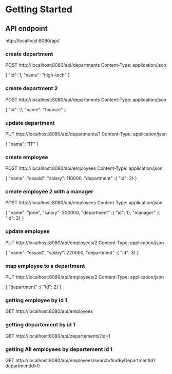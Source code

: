 # Getting Started

## API endpoint
http://localhost:8080/api/

### create department
POST http://localhost:8080/api/departments
Content-Type: application/json

{
"id": 1,
"name": "high-tech"
}

### create department 2
POST http://localhost:8080/api/departments
Content-Type: application/json

{
"id": 2,
"name": "finance"
}

### update department
PUT http://localhost:8080/api/departments/1
Content-Type: application/json

{
"name": "IT"
}

### create employee
POST http://localhost:8080/api/employees
Content-Type: application/json

{
"name": "essaid",
"salary": 110000,
"department" :{ "id":  2}
}

### create employee 2 with a manager
POST http://localhost:8080/api/employees
Content-Type: application/json

{
"name": "jone",
"salary": 200000,
"department" :{ "id":  1},
"manager" :{ "id":  2}
}

### update employee
PUT http://localhost:8080/api/employees/2
Content-Type: application/json

{
"name": "essaid",
"salary": 220000,
"department" :{ "id":  3}
}

### map employee to a department
PUT http://localhost:8080/api/employees/2
Content-Type: application/json

{
"department" :{ "id":  2}
}

### getting employee by id 1
GET http://localhost:8080/api/employees

### getting departement by id 1
GET http://localhost:8080/api/departements?id=1

### getting All employees by departement id 1
GET http://localhost:8080/api/employees/search/findByDepartmentId?departmentId=0
